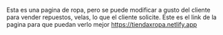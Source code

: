 Esta es una pagina de ropa, pero se puede modificar a gusto del cliente para vender repuestos, velas, lo que el cliente solicite.
Este es el link de la pagina para que puedan verlo mejor 
https://tiendaxropa.netlify.app
